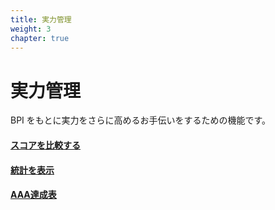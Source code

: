 ```yaml
---
title: 実力管理
weight: 3
chapter: true
---
```


# 実力管理

BPI をもとに実力をさらに高めるお手伝いをするための機能です。



#### [スコアを比較する](./compare/)

#### [統計を表示](./stats/)

#### [AAA達成表](./aaa/)
